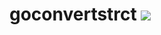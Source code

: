 # goconvertstrct [![](https://github.com/fuji8/goconvertstruct/workflows/build/badge.svg)](https://github.com/fuji8/goconvertstruct/actions)
